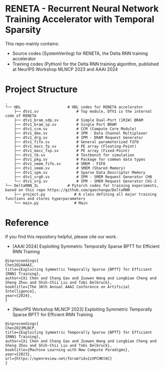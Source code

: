 # RENETA - Recurrent Neural Network Training Accelerator with Temporal Sparsity
This repo mainly contains:
- Source codes (SystemVerilog) for RENETA, the Delta RNN training accelerator
- Training codes (Python) for the Delta RNN training algorithm, published at NeurIPS Workshop MLNCP 2023 and AAAI 2024

# Project Structure
```
.
└── HDL                     # HDL codes for RENETA accelerator
    ├── dtv1.sv                 # Top module, DTV1 is the internal code of RENETA
    ├── dtv1_bram_sdp.sv        # Simple Dual-Port (1R1W) BRAM
    ├── dtv1_bram_sp.sv         # Single Port BRAM
    ├── dtv1_ccm.sv             # CCM (Compute Core Module)
    ├── dtv1_dmx.sv             # IPM - Data Channel Multiplexer
    ├── dtv1_drg.sv             # IPM - DRAM Request Generator
    ├── dtv1_fifo.sv            # General parameterized FIFO
    ├── dtv1_macc_fp.sv         # PE array (Floating-Point)
    ├── dtv1_macc_fxp.sv        # PE array (Fixed-Point)
    ├── dtv1_tb.sv              # Testbench for simulation
    ├── dtv1_pkg.sv             # Package for common data types
    ├── dtv1_smem_fifo.sv       # SMEM - FIFO
    ├── dtv1_smem.sv            # SMEM (Shared Memory)
    ├── dtv1_spm.sv             # Sparse Data Descriptor Memory
    ├── dtv1_srg0.sv            # IPM - SMEM Request Generator CH0
    └── dtv1_srg.sv             # IPM - SMEM Request Generator CH1-2
└── DeltaRNN_IL             # Pytorch codes for training experiments, based on this repo https://github.com/gaochangw/DeltaRNN
    ├── project.py             # A class defining all major training functions and stores hyperparameters
    └── main.py                # Main
```

# Reference
If you find this repository helpful, please cite our work.
- [AAAI 2024] Exploiting Symmetric Temporally Sparse BPTT for Efficient RNN Training
```
@inproceedings{
Chen2024AAAI,
title={Exploiting Symmetric Temporally Sparse {BPTT} for Efficient {RNN} Training},
author={Xi Chen and Chang Gao and Zuowen Wang and Longbiao Cheng and Sheng Zhou and Shih-Chii Liu and Tobi Delbruck},
booktitle={The 38th Annual AAAI Conference on Artificial Intelligence},
year={2024},
}
```
- [NeurIPS Workshop MLNCP 2023] Exploiting Symmetric Temporally Sparse BPTT for Efficient RNN Training
```
@inproceedings{
Chen2023MLNCP,
title={Exploiting Symmetric Temporally Sparse {BPTT} for Efficient {RNN} Training},
author={Xi Chen and Chang Gao and Zuowen Wang and Longbiao Cheng and Sheng Zhou and Shih-Chii Liu and Tobi Delbruck},
booktitle={Machine Learning with New Compute Paradigms},
year={2023},
url={https://openreview.net/forum?id=2zXPCHKt6C}
}
```